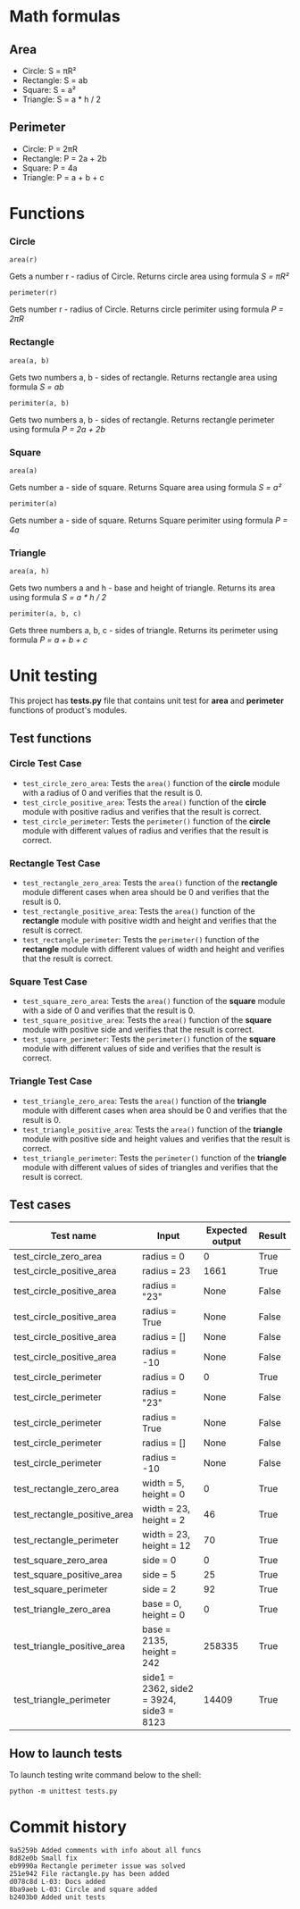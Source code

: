 # Math formulas
## Area
- Circle: S = πR²
- Rectangle: S = ab
- Square: S = a²
- Triangle: S = a * h / 2
## Perimeter
- Circle: P = 2πR
- Rectangle: P = 2a + 2b
- Square: P = 4a
- Triangle: P = a + b + c

# Functions
### Circle
```
area(r)
```
Gets a number r - radius of Circle. Returns circle area using formula _S = πR²_

```
perimeter(r)
```
Gets number r - radius of Circle. Returns circle perimiter using formula _P = 2πR_

### Rectangle
```
area(a, b)
```
Gets two numbers a, b - sides of rectangle. Returns rectangle area using formula _S = ab_
```
perimiter(a, b)
```
Gets two numbers a, b - sides of rectangle. Returns rectangle perimeter using formula _P = 2a + 2b_

### Square
```
area(a)
```
Gets number a - side of square. Returns Square area using formula _S = a²_
```
perimiter(a)
```
Gets number a - side of square. Returns Square perimiter using formula _P = 4a_

### Triangle
```
area(a, h)
```
Gets two numbers a and h - base and height of triangle. Returns its area using formula _S = a * h / 2_
```
perimiter(a, b, c)
```
Gets three numbers a, b, c - sides of triangle. Returns its perimeter using formula _P = a + b + c_

# Unit testing
This project has __tests.py__ file that contains unit test for __area__ and __perimeter__ functions of product's modules.

## Test functions
### Circle Test Case
- ```test_circle_zero_area```: Tests the ```area()``` function of the __circle__ module with a radius of 0 and verifies that the result is 0.
- ```test_circle_positive_area```: Tests the ```area()``` function of the __circle__ module with positive radius and verifies that the result is correct.
- ```test_circle_perimeter```: Tests the ```perimeter()``` function of the __circle__ module with different values of radius and verifies that the result is correct.

### Rectangle Test Case
- ```test_rectangle_zero_area```: Tests the ```area()``` function of the __rectangle__ module different cases when area should be 0 and verifies that the result is 0.
- ```test_rectangle_positive_area```: Tests the ```area()``` function of the __rectangle__ module with positive width and height and verifies that the result is correct.
- ```test_rectangle_perimeter```: Tests the ```perimeter()``` function of the __rectangle__ module with different values of width and height and verifies that the result is correct.

### Square Test Case
- ```test_square_zero_area```: Tests the ```area()``` function of the __square__ module with a side of 0 and verifies that the result is 0.
- ```test_square_positive_area```: Tests the ```area()``` function of the __square__ module with positive side and verifies that the result is correct.
- ```test_square_perimeter```: Tests the ```perimeter()``` function of the __square__ module with different values of side and verifies that the result is correct.

### Triangle Test Case
- ```test_triangle_zero_area```: Tests the ```area()``` function of the __triangle__ module with different cases when area should be 0 and verifies that the result is 0.
- ```test_triangle_positive_area```: Tests the ```area()``` function of the __triangle__ module with positive side and height values and verifies that the result is correct.
- ```test_triangle_perimeter```: Tests the ```perimeter()``` function of the __triangle__ module with different values of sides of triangles and verifies that the result is correct.
  
## Test cases

| Test name | Input | Expected output | Result |
| -------------- | -------------- | ------------------ | --------- |
| test_circle_zero_area | radius = 0 | 0 | True |
| test_circle_positive_area | radius = 23 | 1661 | True |
| test_circle_positive_area | radius = "23" | None | False |
| test_circle_positive_area | radius = True | None | False |
| test_circle_positive_area | radius = [] | None | False |
| test_circle_positive_area | radius = -10 | None | False |
| test_circle_perimeter | radius = 0 | 0 | True |
| test_circle_perimeter | radius = "23" | None | False |
| test_circle_perimeter | radius = True | None | False |
| test_circle_perimeter | radius = [] | None | False |
| test_circle_perimeter | radius = -10 | None | False |
| test_rectangle_zero_area | width = 5, height = 0| 0 | True |
| test_rectangle_positive_area |width = 23, height = 2 | 46 | True |
| test_rectangle_perimeter | width = 23, height = 12 | 70 | True |
| test_square_zero_area | side = 0 | 0 | True |
| test_square_positive_area | side = 5 | 25 | True |
| test_square_perimeter | side = 2 | 92 | True |
| test_triangle_zero_area | base = 0, height = 0 | 0 | True |
| test_triangle_positive_area | base = 2135, height = 242 | 258335 | True |
| test_triangle_perimeter | side1 = 2362, side2 = 3924, side3 = 8123 | 14409 | True |

## How to launch tests

To launch testing write command below to the shell:

```shell
python -m unittest tests.py
```
# Commit history
```
9a5259b Added comments with info about all funcs
8d82e0b Small fix
eb9990a Rectangle perimeter issue was solved
251e942 File ractangle.py has been added
d078c8d L-03: Docs added
8ba9aeb L-03: Circle and square added
b2403b0 Added unit tests
```
